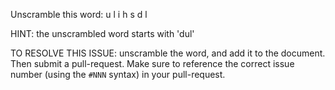 Unscramble this word: u l i h s d l

HINT: the unscrambled word starts with 'dul'



TO RESOLVE THIS ISSUE: unscramble the word, and add it to the document. Then submit a pull-request.  Make sure to reference the correct issue  number (using the `#NNN` syntax) in your pull-request. 
